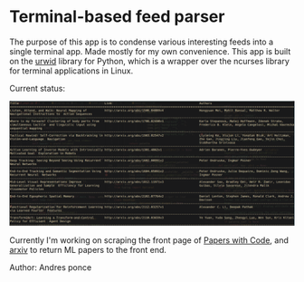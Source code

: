 # Terminal-based feed parser
The purpose of this app is to condense various interesting feeds into a single terminal app.
Made mostly for my own convenience.
This app is built on the [urwid](https://urwid.org/index.html) library for Python, which is a wrapper over the ncurses
library for terminal applications in Linux.

Current status:

![Should be a picture of the terminal app](img/demo.png)

Currently I'm working on scraping the front page of [Papers with Code](https://paperswithcode.com/), and [arxiv](https://arxiv.org/) to return ML papers to the front end.

Author: Andres ponce
